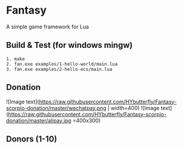 # Fantasy
A simple game framework for Lua


## Build & Test (for windows mingw)
```
1. make
2. fan.exe examples/1-hello-world/main.lua
3. fan.exe examples/2-hello-ecs/main.lua
```

## Donation
![Image text](https://raw.githubusercontent.com/HYbutterfly/Fantasy-scorpio-donation/master/wechatpay.png | width=400)
![Image text](https://raw.githubusercontent.com/HYbutterfly/Fantasy-scorpio-donation/master/alipay.jpg =400x300)

## Donors (1-10)
```




```

